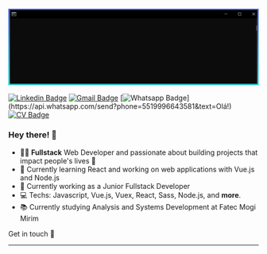 ![](https://raw.githubusercontent.com/TiagoDiass/tiagodiass.github.io/master/assets/img/second.gif)

[![Linkedin Badge](https://img.shields.io/badge/-LinkedIn-blue?style=flat-square&logo=Linkedin&logoColor=white&link=https://www.linkedin.com/in/tiagodiass/)](https://www.linkedin.com/in/tiagodiass/)
[![Gmail Badge](https://img.shields.io/badge/-tiago.costadiasss@gmail.com-c14438?style=flat-square&logo=Gmail&logoColor=white&link=mailto:tiago.costadiasss@gmail.com)](mailto:tiago.costadiasss@gmail.com)
[![Whatsapp Badge](https://img.shields.io/badge/-Whatsapp-4CA143?style=flat-square&labelColor=4CA143&logo=whatsapp&logoColor=white&link=https://api.whatsapp.com/send?phone=5519996643581&text=Olá!)](https://api.whatsapp.com/send?phone=5519996643581&text=Olá!)
[![CV Badge](https://img.shields.io/badge/-Curriculum-2E4053?style=flat-square&labelColor=2E4053&&logo=read-the-docs&logoColor=white&link=https://tiagodiass.github.io)](https://tiagodiass.github.io)

### Hey there! 👋

- :man_technologist: **Fullstack** Web Developer and passionate about building projects that impact people's lives :dizzy:
- 🔭 Currently learning React and working on web applications with Vue.js and Node.js
- :briefcase: Currently working as a Junior Fullstack Developer
- 💻 Techs: Javascript, Vue.js, Vuex, React, Sass, Node.js, and **more**.
- :books: Currently studying Analysis and Systems Development at Fatec Mogi Mirim

Get in touch :wave:

---
